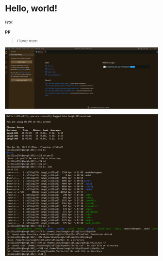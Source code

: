# Hello, world!

*test*

**pp**

> i love men


![Image](Screenshot%202023-04-06%20113936.png)

![Image](Screenshot%202023-04-06%20114000.png)
